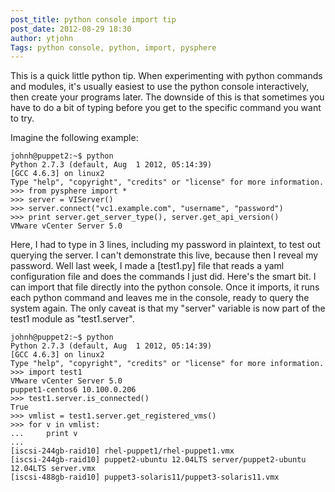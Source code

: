 ```yaml
---
post_title: python console import tip
post_date: 2012-08-29 18:30
author: ytjohn
Tags: python console, python, import, pysphere
---
```



This is a quick little python tip. When experimenting with python commands and modules, it's usually easiest to use the python console interactively, then create your programs later. The downside of this is that sometimes you have to do a bit of typing before you get to the specific command you want to try.

Imagine the following example:

	johnh@puppet2:~$ python
	Python 2.7.3 (default, Aug  1 2012, 05:14:39)
	[GCC 4.6.3] on linux2
	Type "help", "copyright", "credits" or "license" for more information.
	>>> from pysphere import *
	>>> server = VIServer()
	>>> server.connect("vc1.example.com", "username", "password")
	>>> print server.get_server_type(), server.get_api_version()
	VMware vCenter Server 5.0

Here, I had to type in 3 lines, including my password in plaintext, to test out querying the server. I can't demonstrate this live, because then I reveal my password. Well last week, I made a [test1.py] file that reads a yaml configuration file and does the commands I just did. Here's the smart bit. I can import that file directly into the python console. Once it imports, it runs each python command and leaves me in the console, ready to query the system again. The only caveat is that my "server" variable is now part of the test1 module as "test1.server".

	johnh@puppet2:~$ python
	Python 2.7.3 (default, Aug  1 2012, 05:14:39)
	[GCC 4.6.3] on linux2
	Type "help", "copyright", "credits" or "license" for more information.
	>>> import test1
	VMware vCenter Server 5.0
	puppet1-centos6 10.100.0.206
	>>> test1.server.is_connected()
	True
	>>> vmlist = test1.server.get_registered_vms()
	>>> for v in vmlist:
	...     print v
	...
	[iscsi-244gb-raid10] rhel-puppet1/rhel-puppet1.vmx	
	[iscsi-244gb-raid10] puppet2-ubuntu 12.04LTS server/puppet2-ubuntu 12.04LTS server.vmx
	[iscsi-488gb-raid10] puppet3-solaris11/puppet3-solaris11.vmx
	
	
